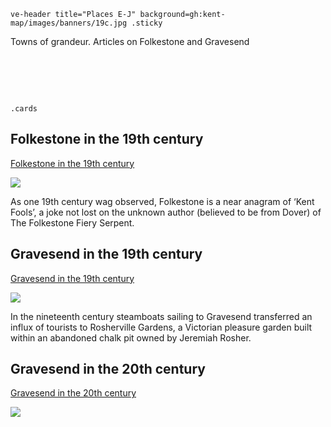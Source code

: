 `ve-header title="Places E-J" background=gh:kent-map/images/banners/19c.jpg .sticky`

Towns of grandeur. Articles on Folkestone and Gravesend

# &nbsp; 
`.cards`

## Folkestone in the 19th century

[Folkestone in the 19th century](/19c/19c-folkestone/)

![](https://raw.githubusercontent.com/kent-map/images/main/thumbnails/placesej_Folkestone_in_the_19th_century.jpg)

As one 19th century wag observed, Folkestone is a near anagram of ‘Kent Fools’, a joke not lost on the unknown author (believed to be from Dover) of The Folkestone Fiery Serpent. 

## Gravesend in the 19th century

[Gravesend in the 19th century](/19c/19c-gravesend/)

![](https://raw.githubusercontent.com/kent-map/images/main/thumbnails/placesej_Gravesend_in_the_19th_century.jpg)

In the nineteenth century steamboats sailing to Gravesend transferred an influx of tourists to Rosherville Gardens, a Victorian pleasure garden built within an abandoned chalk pit owned by Jeremiah Rosher. 

## Gravesend in the 20th century

[Gravesend in the 20th century](/placesep/gravesend-overview)

![](https://raw.githubusercontent.com/kent-map/images/main/thumbnails/placesej_Gravesend_in_the_20th_century.jpg)
